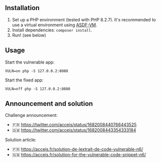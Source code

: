 ## Installation

1. Set up a PHP environment (tested with PHP 8.2.7). It's recommended to use a virtual environment using [ASDF-VM](https://asdf-vm.com/).
2. Install dependencies: `composer install`.
3. Run! (see below)

## Usage

Start the vulnerable app:

```
VULN=on php -S 127.0.0.2:8080
```

Start the fixed app:

```
VULN=off php -S 127.0.0.2:8080
```

## Announcement and solution

Challenge announcement:

- 🇫🇷 https://twitter.com/acceis/status/1682008440766443525
- 🇬🇧 https://twitter.com/acceis/status/1682008443354333184

Solution article:

- 🇫🇷 https://acceis.fr/solution-de-lextrait-de-code-vulnerable-n6/
- 🇬🇧 https://acceis.fr/solution-for-the-vulnerable-code-snippet-n6/

